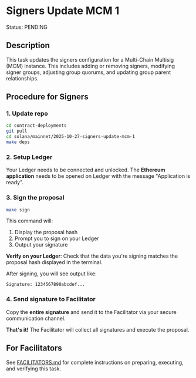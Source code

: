 # Signers Update MCM 1

Status: PENDING

## Description

This task updates the signers configuration for a Multi-Chain Multisig (MCM) instance. This includes adding or removing signers, modifying signer groups, adjusting group quorums, and updating group parent relationships.

## Procedure for Signers

### 1. Update repo

```bash
cd contract-deployments
git pull
cd solana/mainnet/2025-10-27-signers-update-mcm-1
make deps
```

### 2. Setup Ledger

Your Ledger needs to be connected and unlocked. The **Ethereum application** needs to be opened on Ledger with the message "Application is ready".

### 3. Sign the proposal

```bash
make sign
```

This command will:
1. Display the proposal hash
2. Prompt you to sign on your Ledger
3. Output your signature

**Verify on your Ledger**: Check that the data you're signing matches the proposal hash displayed in the terminal.

After signing, you will see output like:

```
Signature: 1234567890abcdef...
```

### 4. Send signature to Facilitator

Copy the **entire signature** and send it to the Facilitator via your secure communication channel.

**That's it!** The Facilitator will collect all signatures and execute the proposal.

## For Facilitators

See [FACILITATORS.md](./FACILITATORS.md) for complete instructions on preparing, executing, and verifying this task.

